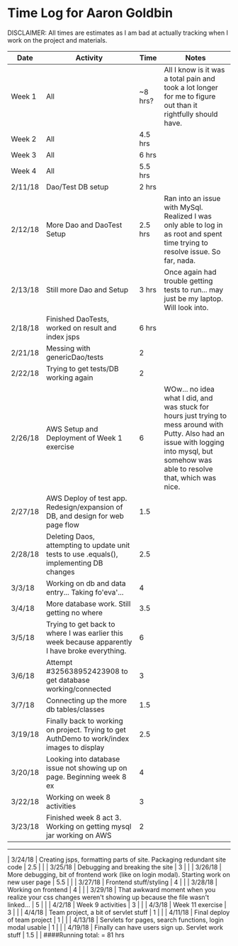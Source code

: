 # Time Log for Aaron Goldbin

DISCLAIMER: All times are estimates as I am bad at actually tracking when I work on the project and materials.

| Date | Activity | Time | Notes |
|------|----------|------|-------|
| Week 1 | All | ~8 hrs? | All I know is it was a total pain and took a lot longer for me to figure out than it rightfully should have.|
| Week 2 | All | 4.5 hrs | |
| Week 3 | All | 6 hrs | |
| Week 4 | All | 5.5 hrs | |
| 2/11/18 | Dao/Test DB setup | 2 hrs | |
| 2/12/18 | More Dao and DaoTest Setup| 2.5 hrs | Ran into an issue with MySql. Realized I was only able to log in as root and spent time trying to resolve issue. So far, nada. |
| 2/13/18 | Still more Dao and Setup| 3 hrs | Once again had trouble getting tests to run... may just be my laptop. Will look into. |
| 2/18/18 | Finished DaoTests, worked on result and index jsps | 6 hrs | |
| 2/21/18 | Messing with genericDao/tests| 2 | |
| 2/22/18 | Trying to get tests/DB working again| 2 | |
| 2/26/18 | AWS Setup and Deployment of Week 1 exercise | 6 | WOw... no idea what I did, and was stuck for hours just trying to mess around with Putty. Also had an issue with logging into mysql, but somehow was able to resolve that, which was nice. |
| 2/27/18 | AWS Deploy of test app. Redesign/expansion of DB, and design for web page flow  | 1.5 |  |
| 2/28/18 | Deleting Daos, attempting to update unit tests to use .equals(), implementing DB changes | 2.5 |  |
| 3/3/18 | Working on db and data entry... Taking fo'eva'... | 4 | |
| 3/4/18 | More database work. Still getting no where | 3.5 |  |
| 3/5/18 | Trying to get back to where I was earlier this week because apparently I have broke everything. | 6 |  |
| 3/6/18 | Attempt #325638952423908 to get database working/connected | 3 |  |
| 3/7/18 | Connecting up the more db tables/classes | 1.5 |  | 
| 3/19/18 | Finally back to working on project. Trying to get AuthDemo to work/index images to display | 2.5 | |
| 3/20/18 | Looking into database issue not showing up on page. Beginning week 8 ex | 4 | |
| 3/22/18 | Working on week 8 activities | 3 | |
| 3/23/18 | Finished week 8 act 3. Working on getting mysql jar working on AWS | 2 |  |
---
| 3/24/18 | Creating jsps, formatting parts of site. Packaging redundant site code | 2.5 |  |
| 3/25/18 | Debugging and breaking the site | 3 |  |
| 3/26/18 | More debugging, bit of frontend work (like on login modal). Starting work on new user page | 5.5 |  |
| 3/27/18 | Frontend stuff/styling | 4 | |
| 3/28/18 | Working on frontend | 4 |  |
| 3/29/18 | That awkward moment when you realize your css changes weren't showing up because the file wasn't linked... | 5 |  |
| 4/2/18 | Week 9 activities | 3 | | 
| 4/3/18 | Week 11 exercise | 3 | |
| 4/4/18 | Team project, a bit of servlet stuff | 1 | |
| 4/11/18 | Final deploy of team project | 1 |  |
| 4/13/18 | Servlets for pages, search functions, login modal usable | 1 |  |
| 4/19/18 | Finally can have users sign up. Servlet work stuff | 1.5 |  |
####Running total: = 81 hrs